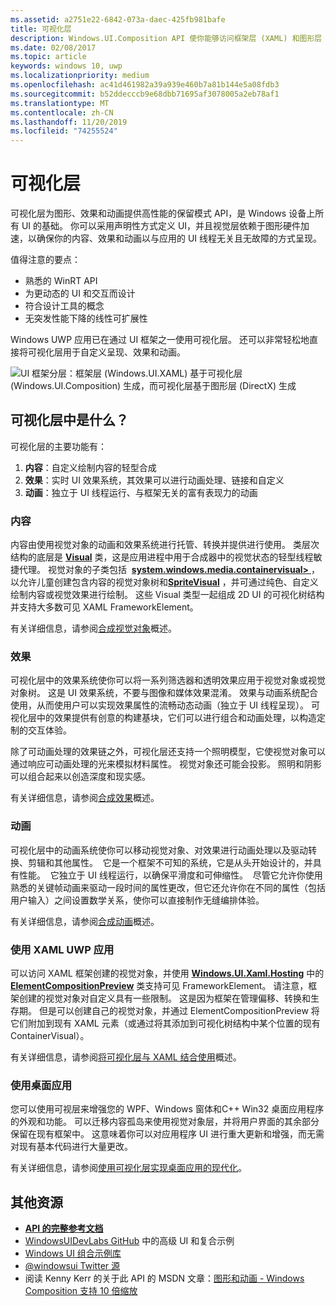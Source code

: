 ```yaml
---
ms.assetid: a2751e22-6842-073a-daec-425fb981bafe
title: 可视化层
description: Windows.UI.Composition API 使你能够访问框架层 (XAML) 和图形层 (DirectX) 之间的合成层。
ms.date: 02/08/2017
ms.topic: article
keywords: windows 10, uwp
ms.localizationpriority: medium
ms.openlocfilehash: ac41d461982a39a939e460b7a81b144e5a08fdb3
ms.sourcegitcommit: b52ddecccb9e68dbb71695af3078005a2eb78af1
ms.translationtype: MT
ms.contentlocale: zh-CN
ms.lasthandoff: 11/20/2019
ms.locfileid: "74255524"
---
```

# <a name="visual-layer"></a>可视化层

可视化层为图形、效果和动画提供高性能的保留模式 API，是 Windows 设备上所有 UI 的基础。 你可以采用声明性方式定义 UI，并且视觉层依赖于图形硬件加速，以确保你的内容、效果和动画以与应用的 UI 线程无关且无故障的方式呈现。

值得注意的要点：

* 熟悉的 WinRT API
* 为更动态的 UI 和交互而设计
* 符合设计工具的概念
* 无突发性能下降的线性可扩展性

Windows UWP 应用已在通过 UI 框架之一使用可视化层。 还可以非常轻松地直接将可视化层用于自定义呈现、效果和动画。

![UI 框架分层：框架层 (Windows.UI.XAML) 基于可视化层 (Windows.UI.Composition) 生成，而可视化层基于图形层 (DirectX) 生成](images/layers-win-ui-composition.png)

## <a name="whats-in-the-visual-layer"></a>可视化层中是什么？

可视化层的主要功能有：

1. **内容**：自定义绘制内容的轻型合成
1. **效果**：实时 UI 效果系统，其效果可以进行动画处理、链接和自定义
1. **动画**：独立于 UI 线程运行、与框架无关的富有表现力的动画

### <a name="content"></a>内容

内容由使用视觉对象的动画和效果系统进行托管、转换并提供进行使用。 类层次结构的底层是 [**Visual**](https://docs.microsoft.com/uwp/api/Windows.UI.Composition.Visual) 类，这是应用进程中用于合成器中的视觉状态的轻型线程敏捷代理。 视觉对象的子类包括  [**system.windows.media.containervisual>** ](https://docs.microsoft.com/uwp/api/Windows.UI.Composition.ContainerVisual) ，以允许儿童创建包含内容的视觉对象树和[**SpriteVisual**](https://docs.microsoft.com/uwp/api/Windows.UI.Composition.SpriteVisual) ，并可通过纯色、自定义绘制内容或视觉效果进行绘制。 这些 Visual 类型一起组成 2D UI 的可视化树结构并支持大多数可见 XAML FrameworkElement。

有关详细信息，请参阅[合成视觉对象](composition-visual-tree.md)概述。

### <a name="effects"></a>效果

可视化层中的效果系统使你可以将一系列筛选器和透明效果应用于视觉对象或视觉对象树。 这是 UI 效果系统，不要与图像和媒体效果混淆。 效果与动画系统配合使用，从而使用户可以实现效果属性的流畅动态动画（独立于 UI 线程呈现）。 可视化层中的效果提供有创意的构建基块，它们可以进行组合和动画处理，以构造定制的交互体验。

除了可动画处理的效果链之外，可视化层还支持一个照明模型，它使视觉对象可以通过响应可动画处理的光来模拟材料属性。 视觉对象还可能会投影。 照明和阴影可以组合起来以创造深度和现实感。

有关详细信息，请参阅[合成效果](composition-effects.md)概述。

### <a name="animations"></a>动画

可视化层中的动画系统使你可以移动视觉对象、对效果进行动画处理以及驱动转换、剪辑和其他属性。  它是一个框架不可知的系统，它是从头开始设计的，并具有性能。  它独立于 UI 线程运行，以确保平滑度和可伸缩性。  尽管它允许你使用熟悉的关键帧动画来驱动一段时间的属性更改，但它还允许你在不同的属性（包括用户输入）之间设置数学关系，使你可以直接制作无缝编排体验。

有关详细信息，请参阅[合成动画](composition-animation.md)概述。

### <a name="working-with-your-xaml-uwp-app"></a>使用 XAML UWP 应用

可以访问 XAML 框架创建的视觉对象，并使用 [**Windows.UI.Xaml.Hosting**](https://docs.microsoft.com/uwp/api/Windows.UI.Xaml.Hosting.ElementCompositionPreview) 中的 [**ElementCompositionPreview**](https://docs.microsoft.com/uwp/api/Windows.UI.Xaml.Hosting) 类支持可见 FrameworkElement。 请注意，框架创建的视觉对象对自定义具有一些限制。 这是因为框架在管理偏移、转换和生存期。 但是可以创建自己的视觉对象，并通过 ElementCompositionPreview 将它们附加到现有 XAML 元素（或通过将其添加到可视化树结构中某个位置的现有 ContainerVisual）。

有关详细信息，请参阅[将可视化层与 XAML 结合使用](using-the-visual-layer-with-xaml.md)概述。

### <a name="working-with-your-desktop-app"></a>使用桌面应用

您可以使用可视层来增强您的 WPF、Windows 窗体和C++ Win32 桌面应用程序的外观和功能。 可以迁移内容孤岛来使用视觉对象层，并将用户界面的其余部分保留在现有框架中。 这意味着你可以对应用程序 UI 进行重大更新和增强，而无需对现有基本代码进行大量更改。

有关详细信息，请参阅[使用可视化层实现桌面应用的现代化](/windows/apps/desktop/modernize/visual-layer-in-desktop-apps)。

## <a name="additional-resources"></a>其他资源

* [**API 的完整参考文档**](https://docs.microsoft.com/uwp/api/Windows.UI.Composition)
* [WindowsUIDevLabs GitHub](https://github.com/microsoft/WindowsCompositionSamples) 中的高级 UI 和复合示例
* [Windows UI 组合示例库](https://www.microsoft.com/store/apps/9pp1sb5wgnww)
* [@windowsui Twitter 源](https://twitter.com/windowsui)
* 阅读 Kenny Kerr 的关于此 API 的 MSDN 文章：[图形和动画 - Windows Composition 支持 10 倍缩放](https://msdn.microsoft.com/magazine/mt590968)
